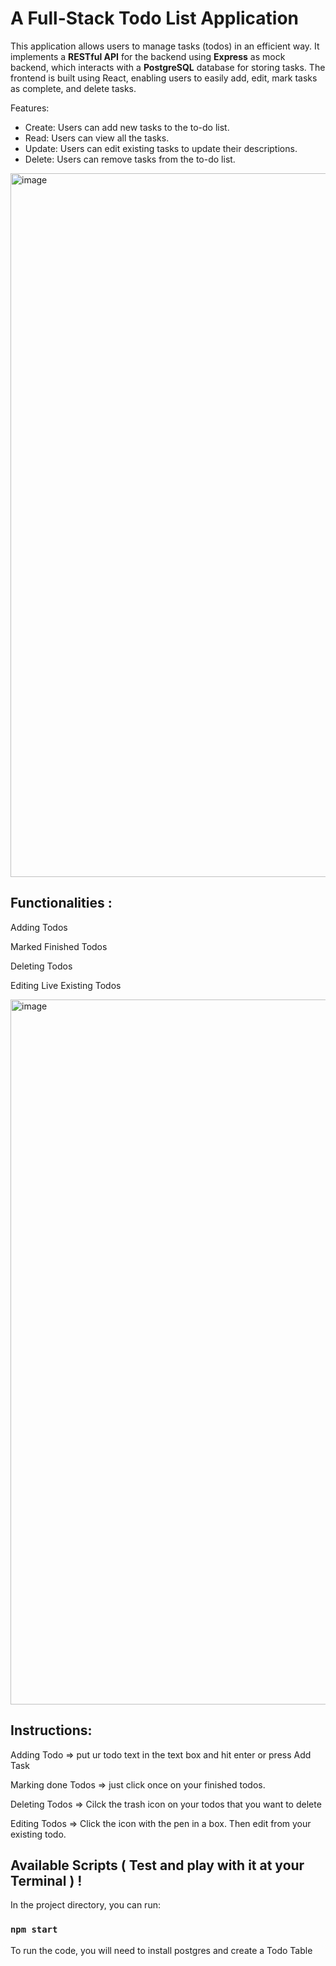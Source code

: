 # A Full-Stack Todo List Application
This application allows users to manage tasks (todos) in an efficient way. It implements a <b>RESTful API</b> for the backend using <b>Express</b> as mock backend, which interacts with a <b>PostgreSQL</b> database for storing tasks. The frontend is built using React, enabling users to easily add, edit, mark tasks as complete, and delete tasks.

Features:
- Create: Users can add new tasks to the to-do list.
- Read: Users can view all the tasks.
- Update: Users can edit existing tasks to update their descriptions.
- Delete: Users can remove tasks from the to-do list.


<img width="1126" alt="image" src="https://github.com/user-attachments/assets/39c13812-a820-4c14-a033-fc59b18ae0e3">



Functionalities :
---------------

Adding Todos

Marked Finished Todos

Deleting Todos

Editing Live Existing Todos


<img width="1128" alt="image" src="https://github.com/user-attachments/assets/62870988-4b68-4d62-9555-2f0104338db6">



Instructions:
------
Adding Todo  => 
put ur todo text in the text box and hit enter or press Add Task

Marking done Todos => 
just click once on your finished todos.

Deleting Todos => 
Cilck the trash icon on your todos that you want to delete

Editing Todos => 
Click the icon with the pen in a box. Then edit from your existing todo.






Available Scripts ( Test and play with it at your Terminal ) !
------------
In the project directory, you can run:
### `npm start`
To run the code, you will need to install postgres and create a Todo Table


